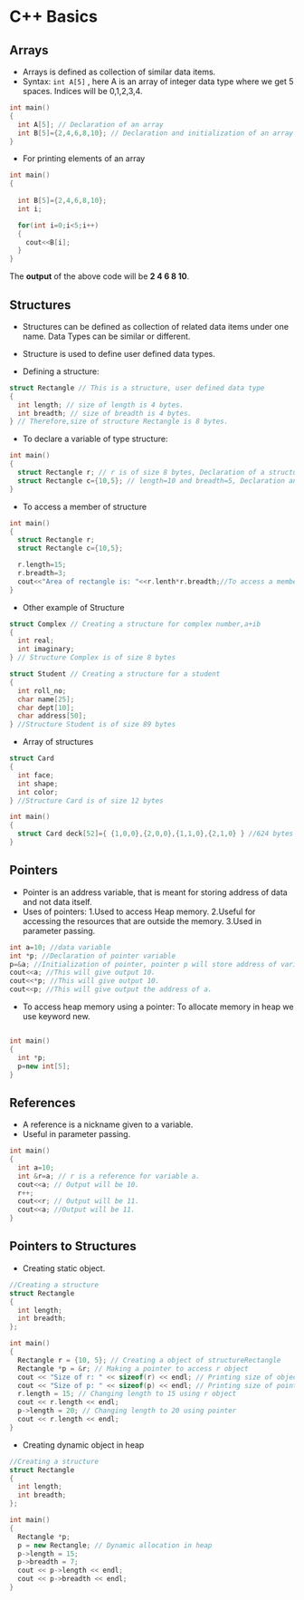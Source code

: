 # C++ Basics

## Arrays

- Arrays is defined as collection of similar data items.
- Syntax: `int A[5]` , here A is an array of integer data type where we get 5 spaces. Indices will be 0,1,2,3,4.
```c++
int main()
{
  int A[5]; // Declaration of an array
  int B[5]={2,4,6,8,10}; // Declaration and initialization of an array
}
```
- For printing elements of an array
```c++
int main()
{
  
  int B[5]={2,4,6,8,10};
  int i;

  for(int i=0;i<5;i++)
  {
    cout<<B[i];
  }
}
```
The **output** of the above code will be **2 4 6 8 10**.


## Structures

- Structures can be defined as collection of related data items under one name. Data Types can be similar or different.
- Structure is used to define user defined data types.

- Defining a structure:
```c++
struct Rectangle // This is a structure, user defined data type
{
  int length; // size of length is 4 bytes.
  int breadth; // size of breadth is 4 bytes.
} // Therefore,size of structure Rectangle is 8 bytes.
```
- To declare a variable of type structure:
```c++
int main()
{
  struct Rectangle r; // r is of size 8 bytes, Declaration of a structure.
  struct Rectangle c={10,5}; // length=10 and breadth=5, Declaration and Initialization of a Structure.
}
```
- To access a member of structure
```c++
int main()
{
  struct Rectangle r; 
  struct Rectangle c={10,5};

  r.length=15;
  r.breadth=3;
  cout<<"Area of rectangle is: "<<r.lenth*r.breadth;//To access a member of a structure dot operator is used.
}
```
- Other example of Structure
```c++
struct Complex // Creating a structure for complex number,a+ib
{
  int real;
  int imaginary;
} // Structure Complex is of size 8 bytes 

struct Student // Creating a structure for a student
{
  int roll_no;
  char name[25];
  char dept[10];
  char address[50];
} //Structure Student is of size 89 bytes 
```
- Array of structures
```c++
struct Card
{
  int face;
  int shape;
  int color;
} //Structure Card is of size 12 bytes 

int main()
{
  struct Card deck[52]={ {1,0,0},{2,0,0},{1,1,0},{2,1,0} } //624 bytes is size of array
}
```


## Pointers

- Pointer is an address variable, that is meant for storing address of data and not data itself.
- Uses of pointers:
1.Used to access Heap memory.
2.Useful for accessing the resources that are outside the memory.
3.Used in parameter passing.

```c++
int a=10; //data variable
int *p; //Declaration of pointer variable
p=&a; //Initialization of pointer, pointer p will store address of variable a.
cout<<a; //This will give output 10.
cout<<*p; //This will give output 10.
cout<<p; //This will give output the address of a.
```
- To access heap memory using a pointer:
 To allocate memory in heap we use keyword new.
```c++

int main()
{
  int *p;
  p=new int[5];
}
```

## References 

- A reference is a nickname given to a variable.
- Useful in parameter passing.
```c++
int main()
{
  int a=10;
  int &r=a; // r is a reference for variable a.
  cout<<a; // Output will be 10.
  r++;
  cout<<r; // Output will be 11.
  cout<<a; //Output will be 11.
}
```

## Pointers to Structures

- Creating static object.

```c++
//Creating a structure
struct Rectangle
{
  int length;
  int breadth;
};

int main()
{
  Rectangle r = {10, 5}; // Creating a object of structureRectangle
  Rectangle *p = &r; // Making a pointer to access r object
  cout << "Size of r: " << sizeof(r) << endl; // Printing size of object r
  cout << "Size of p: " << sizeof(p) << endl; // Printing size of pointer
  r.length = 15; // Changing length to 15 using r object
  cout << r.length << endl;
  p->length = 20; // Changing length to 20 using pointer
  cout << r.length << endl;
}
```
- Creating dynamic object in heap

```c++
//Creating a structure
struct Rectangle
{
  int length;
  int breadth;
};

int main()
{
  Rectangle *p;
  p = new Rectangle; // Dynamic allocation in heap
  p->length = 15;
  p->breadth = 7;
  cout << p->length << endl;
  cout << p->breadth << endl;
}

```
